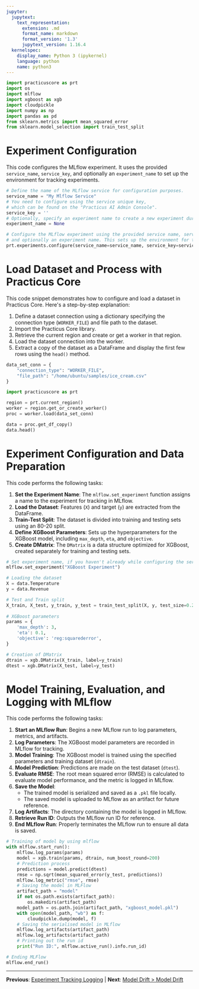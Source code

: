 ```yaml
---
jupyter:
  jupytext:
    text_representation:
      extension: .md
      format_name: markdown
      format_version: '1.3'
      jupytext_version: 1.16.4
  kernelspec:
    display_name: Python 3 (ipykernel)
    language: python
    name: python3
---
```


```python
import practicuscore as prt
import os
import mlflow
import xgboost as xgb
import cloudpickle
import numpy as np
import pandas as pd
from sklearn.metrics import mean_squared_error
from sklearn.model_selection import train_test_split
```

# Experiment Configuration
This code configures the MLflow experiment. It uses the provided `service_name`, `service_key`, and optionally an `experiment_name` to set up the environment for tracking experiments.


```python
# Define the name of the MLflow service for configuration purposes.
service_name = "My Mlflow Service"
# You need to configure using the service unique key, 
# which can be found on the "Practicus AI Admin Console".
service_key = ''  
# Optionally, specify an experiment name to create a new experiment during configuration.
experiment_name = None
```

```python
# Configure the MLflow experiment using the provided service name, service key, 
# and optionally an experiment name. This sets up the environment for tracking experiments.
prt.experiments.configure(service_name=service_name, service_key=service_key, experiment_name=experiment_name)
```

# Load Dataset and Process with Practicus Core
This code snippet demonstrates how to configure and load a dataset in Practicus Core. Here's a step-by-step explanation:
1. Define a dataset connection using a dictionary specifying the connection type (`WORKER_FILE`) and file path to the dataset.
2. Import the Practicus Core library.
3. Retrieve the current region and create or get a worker in that region.
4. Load the dataset connection into the worker.
5. Extract a copy of the dataset as a DataFrame and display the first few rows using the `head()` method.


```python
data_set_conn = {
    "connection_type": "WORKER_FILE",
    "file_path": "/home/ubuntu/samples/ice_cream.csv"
}
```

```python
import practicuscore as prt

region = prt.current_region()
worker = region.get_or_create_worker()
proc = worker.load(data_set_conn) 

data = proc.get_df_copy()
data.head()
```

# Experiment Configuration and Data Preparation
This code performs the following tasks:
1. **Set the Experiment Name**: The `mlflow.set_experiment` function assigns a name to the experiment for tracking in MLflow.
2. **Load the Dataset**: Features (`X`) and target (`y`) are extracted from the DataFrame.
3. **Train-Test Split**: The dataset is divided into training and testing sets using an 80-20 split.
4. **Define XGBoost Parameters**: Sets up the hyperparameters for the XGBoost model, including `max_depth`, `eta`, and `objective`.
5. **Create DMatrix**: The `DMatrix` is a data structure optimized for XGBoost, created separately for training and testing sets.


```python
# Set experiment name, if you haven't already while configuring the service
mlflow.set_experiment("XGBoost Experiment")

# Loading the dataset
X = data.Temperature
y = data.Revenue
```

```python
# Test and Train split
X_train, X_test, y_train, y_test = train_test_split(X, y, test_size=0.2, random_state=42)
 
# XGBoost parameters
params = {
    'max_depth': 3,
    'eta': 0.1,
    'objective': 'reg:squarederror',
}
```

```python
# Creation of DMatrix
dtrain = xgb.DMatrix(X_train, label=y_train)
dtest = xgb.DMatrix(X_test, label=y_test)
```

# Model Training, Evaluation, and Logging with MLflow
This code performs the following tasks:
1. **Start an MLflow Run**: Begins a new MLflow run to log parameters, metrics, and artifacts.
2. **Log Parameters**: The XGBoost model parameters are recorded in MLflow for tracking.
3. **Model Training**: The XGBoost model is trained using the specified parameters and training dataset (`dtrain`).
4. **Model Prediction**: Predictions are made on the test dataset (`dtest`).
5. **Evaluate RMSE**: The root mean squared error (RMSE) is calculated to evaluate model performance, and the metric is logged in MLflow.
6. **Save the Model**: 
   - The trained model is serialized and saved as a `.pkl` file locally.
   - The saved model is uploaded to MLflow as an artifact for future reference.
7. **Log Artifacts**: The directory containing the model is logged in MLflow.
8. **Retrieve Run ID**: Outputs the MLflow run ID for reference.
9. **End MLflow Run**: Properly terminates the MLflow run to ensure all data is saved.


```python
# Training of model by using mlflow
with mlflow.start_run():
    mlflow.log_params(params)
    model = xgb.train(params, dtrain, num_boost_round=200)
    # Prediction process
    predictions = model.predict(dtest)
    rmse = np.sqrt(mean_squared_error(y_test, predictions))
    mlflow.log_metric("rmse", rmse)
    # Saving the model in MLFlow
    artifact_path = "model"
    if not os.path.exists(artifact_path):
        os.makedirs(artifact_path)
    model_path = os.path.join(artifact_path, "xgboost_model.pkl")
    with open(model_path, "wb") as f:
        cloudpickle.dump(model, f)
    # Saving the serialised model in MLflow
    mlflow.log_artifacts(artifact_path)
    mlflow.log_artifacts(artifact_path)
    # Printing out the run id
    print("Run ID:", mlflow.active_run().info.run_id)
```

```python
# Ending MLFlow
mlflow.end_run()
```


---

**Previous**: [Experiment Tracking Logging](experiment-tracking-logging.md) | **Next**: [Model Drift > Model Drift](../model-drift/model-drift.md)
